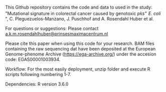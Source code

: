 This Github repository contains the code and data to used in the study: 
"Mutational signature in colorectal cancer caused by genotoxic *pks<sup>+</sup> E. coli* ",
C. Pleguezuelos-Manzano, J. Puschhof and A. Rosendahl Huber et al. 

For questions or suggestions: Please contact a.k.m.rosendahlhuber@prinsesmaximacentrum.nl

Please cite this paper when using this code for your research.
BAM files containing the raw sequencing dat  have been deposited at the European Genome-phenome Archive (https://ega-archive.org/) under the accesion code: EGAS00001003934. 

Workflow: For the most easily deployment, unzip folder and execute R scripts following numbering 1-7. 

Dependencies: R version 3.6.0

